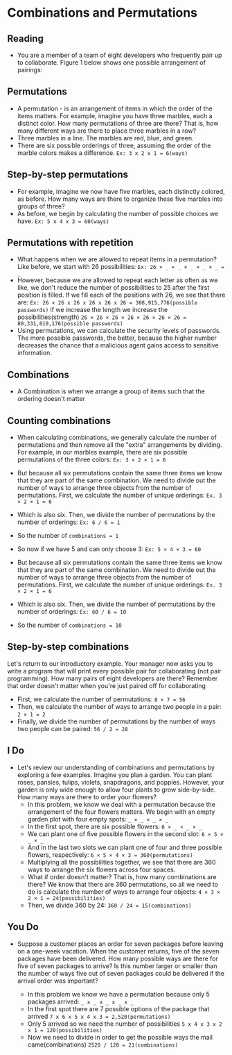 # Combinations and Permutations

## Reading

- You are a member of a team of eight developers who frequently pair up to collaborate. Figure 1 below shows one possible arrangement of pairings:

## Permutations

- A permutation - is an arrangement of items in which the order of the items matters. For example, imagine you have three marbles, each a distinct color. How many permutations of three are there? That is, how many different ways are there to place three marbles in a row?
- Three marbles in a line. The marbles are red, blue, and green.
- There are six possible orderings of three, assuming the order of the marble colors makes a difference.
  `Ex: 3 x 2 x 1 = 6(ways)`

## Step-by-step permutations

- For example, imagine we now have five marbles, each distinctly colored, as before. How many ways are there to organize these five marbles into groups of three?
- As before, we begin by calculating the number of possible choices we have.
  `Ex: 5 x 4 x 3 = 60(ways)`

## Permutations with repetition

- What happens when we are allowed to repeat items in a permutation? Like before, we start with 26 possibilities:
  `Ex: 26 × _ × _ × _ × _ × _ = _`
- However, because we are allowed to repeat each letter as often as we like, we don't reduce the number of possibilities to 25 after the first position is filled. If we fill each of the positions with 26, we see that there are:
  `Ex: 26 × 26 x 26 x 26 x 26 x 26 = 308,915,776(possible passwords)` if we increase the length we increase the possibilities(strength) `26 × 26 × 26 × 26 × 26 × 26 × 26 = 80,331,810,176(possible passwords)`
- Using permutations, we can calculate the security levels of passwords. The more possible passwords, the better, because the higher number decreases the chance that a malicious agent gains access to sensitive information.

## Combinations

- A Combination is when we arrange a group of items such that the ordering doesn't matter

## Counting combinations

- When calculating combinations, we generally calculate the number of permutations and then remove all the "extra" arrangements by dividing. For example, in our marbles example, there are six possible permutations of the three colors:
  `Ex: 3 × 2 × 1 = 6`
- But because all six permutations contain the same three items we know that they are part of the same combination. We need to divide out the number of ways to arrange three objects from the number of permutations. First, we calculate the number of unique orderings:
  `Ex. 3 × 2 × 1 = 6`
- Which is also six. Then, we divide the number of permutations by the number of orderings:
  `Ex: 6 / 6 = 1`
- So the number of `combinations = 1`

- So now if we have 5 and can only choose 3:
  `Ex: 5 × 4 × 3 = 60`
- But because all six permutations contain the same three items we know that they are part of the same combination. We need to divide out the number of ways to arrange three objects from the number of permutations. First, we calculate the number of unique orderings:
  `Ex. 3 × 2 × 1 = 6`
- Which is also six. Then, we divide the number of permutations by the number of orderings:
  `Ex: 60 / 6 = 10`
- So the number of `combinations = 10`

## Step-by-step combinations

Let's return to our introductory example. Your manager now asks you to write a program that will print every possible pair for collaborating (not pair programming). How many pairs of eight developers are there? Remember that order doesn't matter when you're just paired off for collaborating

- First, we calculate the number of permutations:
  `8 × 7 = 56`
- Then, we calculate the number of ways to arrange two people in a pair:
  `2 × 1 = 2`
- Finally, we divide the number of permutations by the number of ways two people can be paired:
  `56 / 2 = 28`

## I Do

- Let's review our understanding of combinations and permutations by exploring a few examples. Imagine you plan a garden. You can plant roses, pansies, tulips, violets, snapdragons, and poppies. However, your garden is only wide enough to allow four plants to grow side-by-side. How many ways are there to order your flowers?
  - In this problem, we know we deal with a permutation because the arrangement of the four flowers matters. We begin with an empty garden plot with four empty spots:
    `_ × _ × _ × _`
  - In the first spot, there are six possible flowers:
    `6 × _ × _ × _`
  - We can plant one of five possible flowers in the second slot:
    `6 × 5 × _ × _`
  - And in the last two slots we can plant one of four and three possible flowers, respectively:
    `6 × 5 × 4 × 3 = 360(permutations)`
  - Multiplying all the possibilities together, we see that there are 360 ways to arrange the six flowers across four spaces.
  - What if order doesn't matter? That is, how many combinations are there? We know that there are 360 permutations, so all we need to do is calculate the number of ways to arrange four objects:
    `4 × 3 × 2 × 1 = 24(possibilities)`
  - Then, we divide 360 by 24:
    `360 / 24 = 15(combinations)`

## You Do

- Suppose a customer places an order for seven packages before leaving on a one-week vacation. When the customer returns, five of the seven packages have been delivered. How many possible ways are there for five of seven packages to arrive? Is this number larger or smaller than the number of ways five out of seven packages could be delivered if the arrival order was important?

  - In this problem we know we have a permutation because only 5 packages arrived:
    `_ x _ x _ x _ x _`
  - In the first spot there are 7 possible options of the package that arrived
    `7 x 6 x 5 x 4 x 3 = 2,520(permutations)`
  - Only 5 arrived so we need the number of possibilities
    `5 x 4 x 3 x 2 x 1 = 120(possibilities)`
  - Now we need to divide in order to get the possible ways the mail came(combinations)
    `2520 / 120 = 21(combinations)`
